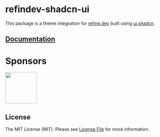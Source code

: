# refindev-shadcn-ui

This package is a theme integration for [refine.dev](https://refine.dev) built using [ui.shadcn](ui.shadcn.com).

## [Documentation](../../wiki)

# Sponsors

[<img src="https://avatars.githubusercontent.com/u/104967037?s=200&v=4" width="100">](https://github.com/refinedev)

## License

The MIT License (MIT). Please see [License File](LICENSE) for more information.
